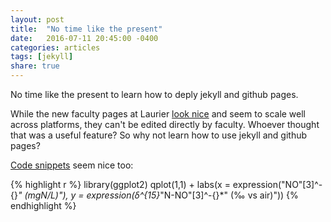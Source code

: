 ```yaml
---
layout: post
title:  "No time like the present"
date:   2016-07-11 20:45:00 -0400
categories: articles 
tags: [jekyll]
share: true
---
```

No time like the present to learn how to deply jekyll and github pages.

While the new faculty pages at Laurier [look nice](http://wlu.ca/faculty-profiles/arts/jason-venkiteswaran.html) and seem to scale well across platforms, they can't be edited directly by faculty. Whoever thought that was a useful feature? So why not learn how to use jekyll and github pages?

[Code snippets](https://rpubs.com/jasonvenkiteswaran/136237) seem nice too:

{% highlight r %}
library(ggplot2)
qplot(1,1) + labs(x = expression("NO"[3]^-{}*" (mgN/L)"),
                  y = expression(δ^{15}*"N-NO"[3]^-{}*" (‰ vs air)"))
{% endhighlight %}

